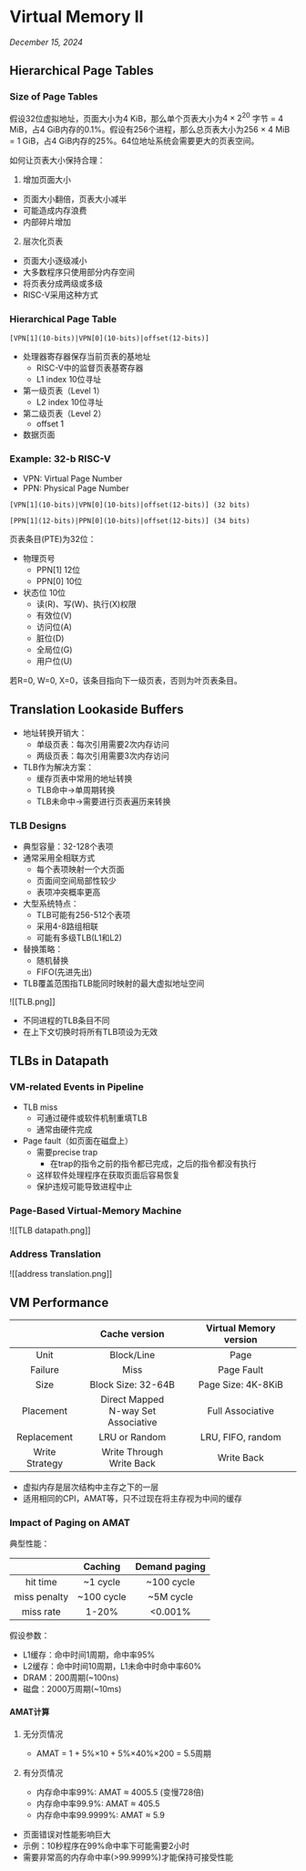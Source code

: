 # Virtual Memory II

*December 15, 2024*

## Hierarchical Page Tables

### Size of Page Tables

假设32位虚拟地址，页面大小为4 KiB，那么单个页表大小为$4 \times 2^{20}$ 字节 = 4 MiB，占4 GiB内存的0.1%。假设有256个进程，那么总页表大小为256 × 4 MiB = 1 GiB，占4 GiB内存的25%。64位地址系统会需要更大的页表空间。

如何让页表大小保持合理：

1. 增加页面大小
- 页面大小翻倍，页表大小减半
- 可能造成内存浪费
- 内部碎片增加

2. 层次化页表
- 页面大小逐级减小
- 大多数程序只使用部分内存空间
- 将页表分成两级或多级
- RISC-V采用这种方式

### Hierarchical Page Table

```
[VPN[1](10-bits)|VPN[0](10-bits)|offset(12-bits)]
```

- 处理器寄存器保存当前页表的基地址
	- RISC-V中的监督页表基寄存器
	- L1 index 10位寻址
- 第一级页表（Level 1）
    - L2 index 10位寻址
- 第二级页表（Level 2）
    - offset 1
- 数据页面

### Example: 32-b RISC-V

- VPN: Virtual Page Number
- PPN: Physical Page Number

```
[VPN[1](10-bits)|VPN[0](10-bits)|offset(12-bits)] (32 bits)
```

```
[PPN[1](12-bits)|PPN[0](10-bits)|offset(12-bits)] (34 bits)
```

页表条目(PTE)为32位：
- 物理页号
	- PPN\[1\] 12位
	- PPN\[0\] 10位
- 状态位 10位
	- 读(R)、写(W)、执行(X)权限
	- 有效位(V)
	- 访问位(A)
	- 脏位(D)
	- 全局位(G)
	- 用户位(U)

若R=0, W=0, X=0，该条目指向下一级页表，否则为叶页表条目。

## Translation Lookaside Buffers

- 地址转换开销大：
    - 单级页表：每次引用需要2次内存访问
    - 两级页表：每次引用需要3次内存访问
- TLB作为解决方案：
    - 缓存页表中常用的地址转换
    - TLB命中→单周期转换
    - TLB未命中→需要进行页表遍历来转换

### TLB Designs

- 典型容量：32-128个表项
- 通常采用全相联方式
    - 每个表项映射一个大页面
    - 页面间空间局部性较少
    - 表项冲突概率更高
- 大型系统特点：
    - TLB可能有256-512个表项
    - 采用4-8路组相联
    - 可能有多级TLB(L1和L2)
- 替换策略：
    - 随机替换
    - FIFO(先进先出)
- TLB覆盖范围指TLB能同时映射的最大虚拟地址空间

![[TLB.png]]

- 不同进程的TLB条目不同
- 在上下文切换时将所有TLB项设为无效

## TLBs in Datapath

### VM-related Events in Pipeline

- TLB miss
	- 可通过硬件或软件机制重填TLB
	- 通常由硬件完成
- Page fault（如页面在磁盘上）
	- 需要precise trap
		- 在trap的指令之前的指令都已完成，之后的指令都没有执行
	- 这样软件处理程序在获取页面后容易恢复
	- 保护违规可能导致进程中止

### Page-Based Virtual-Memory Machine

![[TLB datapath.png]]

### Address Translation

![[address translation.png]]

## VM Performance

|                |             Cache version              | Virtual Memory version |
| :------------: | :------------------------------------: | :--------------------: |
|      Unit      |               Block/Line               |          Page          |
|    Failure     |                  Miss                  |       Page Fault       |
|      Size      |           Block Size: 32-64B           |   Page Size: 4K-8KiB   |
|   Placement    | Direct Mapped<br>N-way Set Associative |    Full Associative    |
|  Replacement   |             LRU or Random              |   LRU, FIFO, random    |
| Write Strategy |      Write Through<br>Write Back       |       Write Back       |

- 虚拟内存是层次结构中主存之下的一层
- 适用相同的CPI，AMAT等，只不过现在将主存视为中间的缓存

### Impact of Paging on AMAT

典型性能：

|              |  Caching   | Demand paging |
| :----------: | :--------: | :-----------: |
|   hit time   |  ~1 cycle  |  ~100 cycle   |
| miss penalty | ~100 cycle |   ~5M cycle   |
|  miss rate   |   1-20%    |    <0.001%    |

假设参数：

- L1缓存：命中时间1周期，命中率95%
- L2缓存：命中时间10周期，L1未命中时命中率60%
- DRAM：200周期(~100ns)
- 磁盘：2000万周期(~10ms)

#### AMAT计算

1. 无分页情况
    - AMAT = 1 + 5%×10 + 5%×40%×200 = 5.5周期

2. 有分页情况
    - 内存命中率99%: AMAT ≈ 4005.5 (变慢728倍)
    - 内存命中率99.9%: AMAT ≈ 405.5
    - 内存命中率99.9999%: AMAT ≈ 5.9

- 页面错误对性能影响巨大
- 示例：10秒程序在99%命中率下可能需要2小时
- 需要非常高的内存命中率(>99.9999%)才能保持可接受性能
